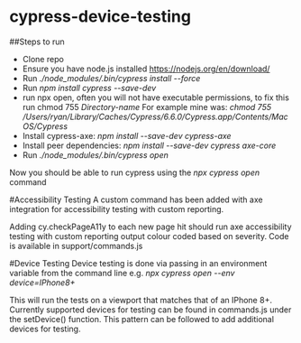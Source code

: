 # cypress-device-testing
##Steps to run 
- Clone repo
- Ensure you have node.js installed https://nodejs.org/en/download/
- Run *./node_modules/.bin/cypress install --force*  
- Run *npm install cypress --save-dev*
- run npx open, often you will not have executable permissions, to fix this run chmod 755 *Directory-name*
    For example mine was: 
        *chmod 755 /Users/ryan/Library/Caches/Cypress/6.6.0/Cypress.app/Contents/MacOS/Cypress*
-  Install cypress-axe: *npm install --save-dev cypress-axe*
-  Install peer dependencies: *npm install --save-dev cypress axe-core* 
- Run *./node_modules/.bin/cypress open*

Now you should be able to run cypress using the *npx cypress open* command

#Accessibility Testing
A custom command has been added with axe integration for accessibility testing with custom reporting.

Adding cy.checkPageA11y to each new page hit should run axe accessibility testing with custom reporting
output colour coded based on severity. Code is available in support/commands.js

#Device Testing
Device testing is done via passing in an environment variable from the command line
e.g. *npx cypress open --env device=IPhone8+*

This will run the tests on a viewport that matches that of an IPhone 8+. Currently
supported devices for testing can be found in commands.js under the setDevice() function.
This pattern can be followed to add additional devices for testing.